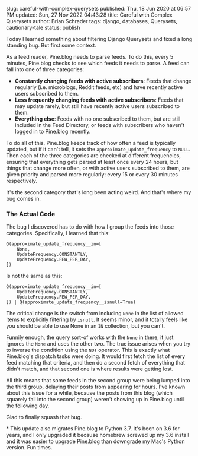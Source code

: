 slug: careful-with-complex-querysets
published: Thu, 18 Jun 2020 at 06:57 PM
updated: Sun, 27 Nov 2022 04:43:28 
title: Careful with Complex Querysets
author: Brian Schrader
tags: django, databases, Querysets, cautionary-tale
status: publish

Today I learned something about filtering Django Querysets and fixed a long standing bug. But first some context.

As a feed reader, Pine.blog needs to parse feeds. To do this, every 5 minutes, Pine.blog checks to see which feeds it needs to parse. A feed can fall into one of three categories:

- **Constantly changing feeds with active subscribers**: Feeds that change regularly (i.e. microblogs, Reddit feeds, etc) and have recently active users subscribed to them.
- **Less frequently changing feeds with active subscribers**: Feeds that may update rarely, but still have recently active users subscribed to them.
- **Everything else**: Feeds with no one subscribed to them, but are still included in the Feed Directory, or feeds with subscribers who haven't logged in to Pine.blog recently.

To do all of this, Pine.blog keeps track of how often a feed is typically updated, but if it can't tell, it sets the `approximate_update_frequency` to `NULL`. Then each of the three categories are checked at different frequencies, ensuring that everything gets parsed at least once every 24 hours, but things that change more often, or with active users subscribed to them, are given priority and parsed more regularly: every 15 or every 30 minutes respectively.

It's the second category that's long been acting weird. And that's where my bug comes in.


### The Actual Code

The bug I discovered has to do with how I group the feeds into those categories. Specifically, I learned that this:

    Q(approximate_update_frequency__in=[
        None,
        UpdateFrequency.CONSTANTLY,
        UpdateFrequency.FEW_PER_DAY,
    ])

Is not the same as this:

    Q(approximate_update_frequency__in=[
        UpdateFrequency.CONSTANTLY,
        UpdateFrequency.FEW_PER_DAY,
    ]) | Q(approximate_update_frequency__isnull=True)

The critical change is the switch from including `None` in the list of allowed items to explicitly filtering by `isnull`. It seems minor, and it totally feels like you should be able to use None in an `IN` collection, but you can't.

Funnily enough, the query sort-of works with the `None` in there, it just ignores the `None` and uses the other two. The true issue arises when you try to inverse the condition using the `NOT` operator. This is exactly what Pine.blog's dispatch tasks were doing. It would first fetch the list of every feed matching that criteria, and then do a second fetch of everything that didn't match, and that second one is where results were getting lost.

All this means that some feeds in the second group were being lumped into the third group, delaying their posts from appearing for hours. I've known about this issue for a while, because the posts from this blog (which squarely fall into the second group) weren't showing up in Pine.blog until the following day.

Glad to finally squash that bug.

<div class="footnote">
* This update also migrates Pine.blog to Python 3.7. It's been on 3.6 for years, and I only upgraded it because homebrew screwed up my 3.6 install and it was easier to upgrade Pine.blog than downgrade my Mac's Python version. Fun times.
</div>
